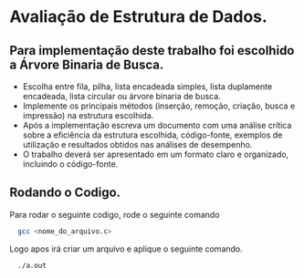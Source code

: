 # Avaliação de Estrutura de Dados.
## Para implementação deste trabalho foi escolhido a Árvore Binaria de Busca.

- Escolha entre fila, pilha, lista encadeada simples, lista duplamente encadeada, lista circular ou árvore binaria de busca.
- Implemente os principais métodos (inserção, remoção, criação, busca e impressão) na estrutura escolhida.
- Após a implementação escreva um documento com uma análise crítica sobre a eficiência da estrutura escolhida, código-fonte, exemplos de utilização e resultados obtidos nas análises de desempenho.
- O trabalho deverá ser apresentado em um formato claro e organizado, incluindo o código-fonte.

## Rodando o Codigo.

Para rodar o seguinte codigo, rode o seguinte comando

```bash
  gcc <nome_do_arquivo.c>
```
Logo apos irá criar um arquivo e aplique o seguinte comando.

```bash
  ./a.out
```
